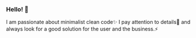 ### Hello! 👋

 I am passionate about minimalist clean code✨ 
 I pay attention to details🔭 and always look for a good solution for the user and the business.⚡
